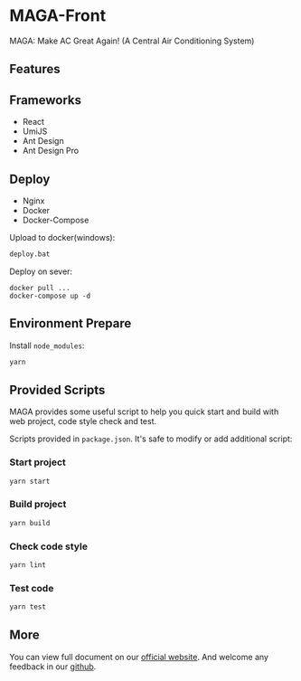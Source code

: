 # MAGA-Front

MAGA: Make AC Great Again! (A Central Air Conditioning System)

## Features

## Frameworks

- React
- UmiJS
- Ant Design
- Ant Design Pro

## Deploy

- Nginx
- Docker
- Docker-Compose

Upload to docker(windows):

```bash
deploy.bat
```

Deploy on sever:

```
docker pull ...
docker-compose up -d
```

## Environment Prepare

Install `node_modules`:

```bash
yarn
```

## Provided Scripts

MAGA provides some useful script to help you quick start and build with web project, code style check and test.

Scripts provided in `package.json`. It's safe to modify or add additional script:

### Start project

```bash
yarn start
```

### Build project

```bash
yarn build
```

### Check code style

```bash
yarn lint
```

### Test code

```bash
yarn test
```

## More

You can view full document on our [official website](https://pro.ant.design). And welcome any feedback in our [github](https://github.com/ant-design/ant-design-pro).
